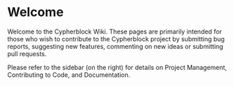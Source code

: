 # Welcome

Welcome to the Cypherblock Wiki. These pages are primarily intended for those who wish to contribute to the Cypherblock project by submitting bug reports, suggesting new features, commenting on new ideas or submitting pull requests.

Please refer to the sidebar (on the right) for details on Project Management, Contributing to Code, and Documentation.
